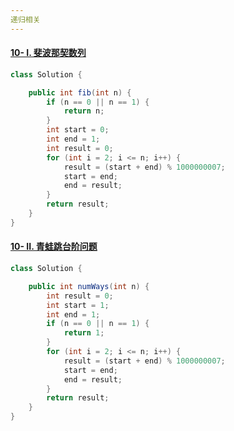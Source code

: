 ```yaml
---
递归相关
---
```


#### [10- I. 斐波那契数列](https://leetcode-cn.com/problems/fei-bo-na-qi-shu-lie-lcof/)

```java
class Solution {

    public int fib(int n) {
        if (n == 0 || n == 1) {
            return n;
        }
        int start = 0;
        int end = 1;
        int result = 0;
        for (int i = 2; i <= n; i++) {
            result = (start + end) % 1000000007;
            start = end;
            end = result;
        }
        return result;
    }
}
```

#### [10- II. 青蛙跳台阶问题](https://leetcode-cn.com/problems/qing-wa-tiao-tai-jie-wen-ti-lcof/)

```java
class Solution {

    public int numWays(int n) {
        int result = 0;
        int start = 1;
        int end = 1;
        if (n == 0 || n == 1) {
            return 1;
        }
        for (int i = 2; i <= n; i++) {
            result = (start + end) % 1000000007;
            start = end;
            end = result;
        }
        return result;
    }
}
```

